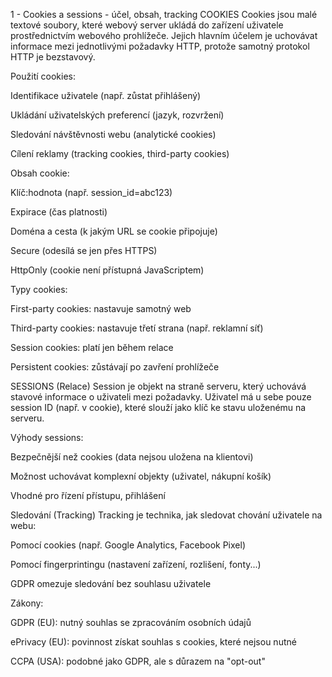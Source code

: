 1 - Cookies a sessions - účel, obsah, tracking
COOKIES
Cookies jsou malé textové soubory, které webový server ukládá do zařízení uživatele prostřednictvím webového prohlížeče. Jejich hlavním účelem je uchovávat informace mezi jednotlivými požadavky HTTP, protože samotný protokol HTTP je bezstavový.

Použití cookies:

Identifikace uživatele (např. zůstat přihlášený)

Ukládání uživatelských preferencí (jazyk, rozvržení)

Sledování návštěvnosti webu (analytické cookies)

Cílení reklamy (tracking cookies, third-party cookies)

Obsah cookie:

Klíč:hodnota (např. session_id=abc123)

Expirace (čas platnosti)

Doména a cesta (k jakým URL se cookie připojuje)

Secure (odesílá se jen přes HTTPS)

HttpOnly (cookie není přístupná JavaScriptem)

Typy cookies:

First-party cookies: nastavuje samotný web

Third-party cookies: nastavuje třetí strana (např. reklamní síť)

Session cookies: platí jen během relace

Persistent cookies: zůstávají po zavření prohlížeče

SESSIONS (Relace)
Session je objekt na straně serveru, který uchovává stavové informace o uživateli mezi požadavky. Uživatel má u sebe pouze session ID (např. v cookie), které slouží jako klíč ke stavu uloženému na serveru.

Výhody sessions:

Bezpečnější než cookies (data nejsou uložena na klientovi)

Možnost uchovávat komplexní objekty (uživatel, nákupní košík)

Vhodné pro řízení přístupu, přihlášení

Sledování (Tracking)
Tracking je technika, jak sledovat chování uživatele na webu:

Pomocí cookies (např. Google Analytics, Facebook Pixel)

Pomocí fingerprintingu (nastavení zařízení, rozlišení, fonty...)

GDPR omezuje sledování bez souhlasu uživatele

Zákony:

GDPR (EU): nutný souhlas se zpracováním osobních údajů

ePrivacy (EU): povinnost získat souhlas s cookies, které nejsou nutné

CCPA (USA): podobné jako GDPR, ale s důrazem na "opt-out"
